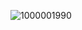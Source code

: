 
![1000001990](https://github.com/Yushan30/EC2024/assets/162285019/ef012000-df8e-4054-abea-3970325c26c0)
